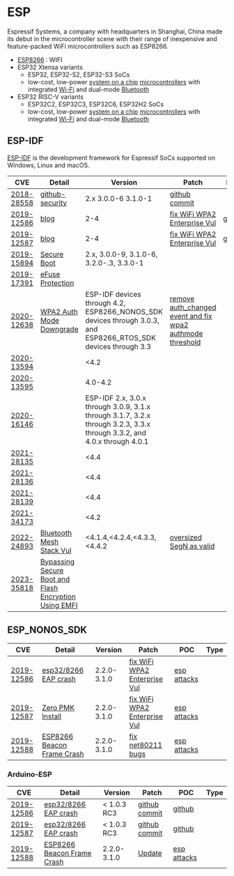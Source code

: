 # ESP

Espressif Systems, a company with headquarters in Shanghai, China made its debut in the microcontroller scene with their range of inexpensive and feature-packed WiFi microcontrollers such as ESP8266.

- [ESP8266](https://en.wikipedia.org/wiki/ESP8266) : WIFI
- ESP32 Xtensa variants 
  - ESP32, ESP32-S2, ESP32-S3 SoCs
  - low-cost, low-power [system on a chip](https://en.wikipedia.org/wiki/System_on_a_chip) [microcontrollers](https://en.wikipedia.org/wiki/Microcontroller) with integrated [Wi-Fi](https://en.wikipedia.org/wiki/Wi-Fi) and dual-mode [Bluetooth](https://en.wikipedia.org/wiki/Bluetooth)
- ESP32 RISC-V variants
  - ESP32C2, ESP32C3, ESP32C6, ESP32H2 SoCs
  - low-cost, low-power [system on a chip](https://en.wikipedia.org/wiki/System_on_a_chip) [microcontrollers](https://en.wikipedia.org/wiki/Microcontroller) with integrated [Wi-Fi](https://en.wikipedia.org/wiki/Wi-Fi) and dual-mode [Bluetooth](https://en.wikipedia.org/wiki/Bluetooth)

## ESP-IDF

[ESP-IDF](https://github.com/espressif/esp-idf) is the development framework for Espressif SoCs supported on Windows, Linux and macOS.

| CVE                                                          | Detail                                                       | Version                                                      | Patch                                                        | POC                                                          | Type              |
| ------------------------------------------------------------ | ------------------------------------------------------------ | ------------------------------------------------------------ | ------------------------------------------------------------ | ------------------------------------------------------------ | ----------------- |
| [2018-28558](https://cve.mitre.org/cgi-bin/cvename.cgi?name=CVE-2018-18558) | [github-security](https://github.com/advisories/GHSA-369v-4h43-wwr9) | 2.x 3.0.0-6 3.1.0-1                                          | [github commit](https://github.com/espressif/esp-idf/commit/d98d1e) |                                                              | Overflow          |
| [2019-12586](https://cve.mitre.org/cgi-bin/cvename.cgi?name=CVE-2019-12586) | [blog](https://matheus-garbelini.github.io/home/post/esp32-esp8266-eap-crash/) | 2-4                                                          | [fix WiFi WPA2 Enterprise Vul](https://github.com/espressif/esp32-wifi-lib/commit/eb27c814d5d178698bb45c6ad675c0dce9427fa1) | [github](https://github.com/Matheus-Garbelini/esp32_esp8266_attacks) |                   |
| [2019-12587](https://cve.mitre.org/cgi-bin/cvename.cgi?name=CVE-2019-12587) | [blog](https://matheus-garbelini.github.io/home/post/zero-pmk-installation/) | 2-4                                                          | [fix WiFi WPA2 Enterprise Vul](https://github.com/espressif/esp32-wifi-lib/commit/eb27c814d5d178698bb45c6ad675c0dce9427fa1) | [github](https://github.com/Matheus-Garbelini/esp32_esp8266_attacks) |                   |
| [2019-15894](https://cve.mitre.org/cgi-bin/cvename.cgi?name=CVE-2019-15894) | [Secure Boot](https://www.espressif.com/en/news/Espressif_Security_Advisory_Concerning_Fault_Injection_and_Secure_Boot) | 2.x, 3.0.0-9, 3.1.0-6, 3.2.0-.3, 3.3.0-1                     |                                                              |                                                              |                   |
| [2019-17391](https://cve.mitre.org/cgi-bin/cvename.cgi?name=CVE-2019-17391) | [eFuse Protection](https://www.espressif.com/en/news/Security_Advisory_Concerning_Fault_Injection_and_eFuse_Protections) |                                                              |                                                              |                                                              |                   |
| [2020-12638](https://cve.mitre.org/cgi-bin/cvename.cgi?name=CVE-2020-12638) | [WPA2 Auth Mode Downgrade](https://lbsfilm.at/blog/wpa2-authenticationmode-downgrade-in-espressif-microprocessors) | ESP-IDF devices through 4.2, ESP8266_NONOS_SDK devices through 3.0.3, and ESP8266_RTOS_SDK devices through 3.3 | [remove auth_changed event and fix wpa2 authmode threshold](https://github.com/espressif/esp-idf/commit/179292f9b3fe8fdbcccf0a9d2c0f50d394fddc10) |                                                              |                   |
| [2020-13594](https://cve.mitre.org/cgi-bin/cvename.cgi?name=CVE-2020-13594) |                                                              | <4.2                                                         |                                                              |                                                              |                   |
| [2020-13595](https://cve.mitre.org/cgi-bin/cvename.cgi?name=CVE-2020-13595) |                                                              | 4.0-4.2                                                      |                                                              |                                                              |                   |
| [2020-16146](https://cve.mitre.org/cgi-bin/cvename.cgi?name=CVE-2020-16146) |                                                              | ESP-IDF 2.x, 3.0.x through 3.0.9, 3.1.x through 3.1.7, 3.2.x through 3.2.3, 3.3.x through 3.3.2, and 4.0.x through 4.0.1 |                                                              |                                                              |                   |
| [2021-28135](https://cve.mitre.org/cgi-bin/cvename.cgi?name=CVE-2021-28135) |                                                              | <4.4                                                         |                                                              |                                                              |                   |
| [2021-28136](https://cve.mitre.org/cgi-bin/cvename.cgi?name=CVE-2021-28136) |                                                              | <4.4                                                         |                                                              |                                                              |                   |
| [2021-28139](https://cve.mitre.org/cgi-bin/cvename.cgi?name=CVE-2021-28139) |                                                              | <4.4                                                         |                                                              |                                                              |                   |
| [2021-34173](https://cve.mitre.org/cgi-bin/cvename.cgi?name=CVE-2021-34173) |                                                              | <4.2                                                         |                                                              |                                                              |                   |
| [2022-24893](https://cve.mitre.org/cgi-bin/cvename.cgi?name=CVE-2022-24893) | [Bluetooth Mesh Stack Vul](https://github.com/espressif/esp-idf/security/advisories/GHSA-7f7f-jj2q-28wm) | <4.1.4,<4.2.4,<4.3.3,<4.4.2                                  | [oversized SegN as valid](https://github.com/espressif/esp-idf/commit/5a87a9c65e00fd2ffc120c56f32e9f8145e8a11c) |                                                              | Memory corruption |
| [2023-35818](https://cve.mitre.org/cgi-bin/cvename.cgi?name=CVE-2023-35818) | [Bypassing Secure Boot and Flash Encryption Using EMFI](https://www.espressif.com/sites/default/files/advisory_downloads/AR2023-005%20Security%20Advisory%20Concerning%20Bypassing%20Secure%20Boot%20and%20Flash%20Encryption%20Using%20EMFI%20EN.pdf) |                                                              |                                                              |                                                              | hardware          |



## ESP_NONOS_SDK

| CVE                                                          | Detail                                                       | Version     | Patch                                                        | POC                                                          | Type |
| ------------------------------------------------------------ | ------------------------------------------------------------ | ----------- | ------------------------------------------------------------ | ------------------------------------------------------------ | ---- |
| [2019-12586](https://cve.mitre.org/cgi-bin/cvename.cgi?name=CVE-2019-12586) | [esp32/8266 EAP crash](https://matheus-garbelini.github.io/home/post/esp32-esp8266-eap-crash/) | 2.2.0-3.1.0 | [fix WiFi WPA2 Enterprise Vul](https://github.com/espressif/esp-idf/commit/8009320fb44abaf8acf8a1e1a38a67fc4c8d458c) | [esp attacks](https://github.com/Matheus-Garbelini/esp32_esp8266_attacks) |      |
| [2019-12587](https://cve.mitre.org/cgi-bin/cvename.cgi?name=CVE-2019-12587) | [Zero PMK Install](https://matheus-garbelini.github.io/home/post/zero-pmk-installation/) | 2.2.0-3.1.0 | [fix WiFi WPA2 Enterprise Vul](https://github.com/espressif/esp-idf/commit/8009320fb44abaf8acf8a1e1a38a67fc4c8d458c) | [esp attacks](https://github.com/Matheus-Garbelini/esp32_esp8266_attacks) |      |
| [2019-12588](https://cve.mitre.org/cgi-bin/cvename.cgi?name=CVE-2019-12588) | [ESP8266 Beacon Frame Crash](https://matheus-garbelini.github.io/home/post/esp8266-beacon-frame-crash/) | 2.2.0-3.1.0 | [fix net80211 bugs](https://github.com/espressif/ESP8266_NONOS_SDK/commit/9a17038b0fb3318a761c40ae6146c54d6a414ab4) | [esp attacks](https://github.com/Matheus-Garbelini/esp32_esp8266_attacks) |      |


### Arduino-ESP

| CVE                                                          | Detail                                                       | Version     | Patch                                                        | POC                                                          | Type |
| ------------------------------------------------------------ | ------------------------------------------------------------ | ----------- | ------------------------------------------------------------ | ------------------------------------------------------------ | ---- |
| [2019-12586](https://cve.mitre.org/cgi-bin/cvename.cgi?name=CVE-2019-12586) | [esp32/8266 EAP crash](https://matheus-garbelini.github.io/home/post/esp32-esp8266-eap-crash/) | < 1.0.3 RC3 | [github commit](https://github.com/espressif/arduino-esp32/commit/d5e2bb12ca02ae9066e9dad84d9dbf268aca6fa3) | [github](https://github.com/Matheus-Garbelini/esp32_esp8266_attacks) |      |
| [2019-12587](https://cve.mitre.org/cgi-bin/cvename.cgi?name=CVE-2019-12587) | [esp32/8266 EAP crash](https://matheus-garbelini.github.io/home/post/zero-pmk-installation/) | < 1.0.3 RC3 | [github commit](https://github.com/espressif/arduino-esp32/commit/d5e2bb12ca02ae9066e9dad84d9dbf268aca6fa3) | [github](https://github.com/Matheus-Garbelini/esp32_esp8266_attacks) |      |
| [2019-12588](https://cve.mitre.org/cgi-bin/cvename.cgi?name=CVE-2019-12588) | [ESP8266 Beacon Frame Crash](https://matheus-garbelini.github.io/home/post/esp8266-beacon-frame-crash/) | 2.2.0-3.1.0 | [Update](https://github.com/esp8266/Arduino/commit/403001e37c65994d241f284beba1d0171f5fb50e) | [esp attacks](https://github.com/Matheus-Garbelini/esp32_esp8266_attacks) |      |

